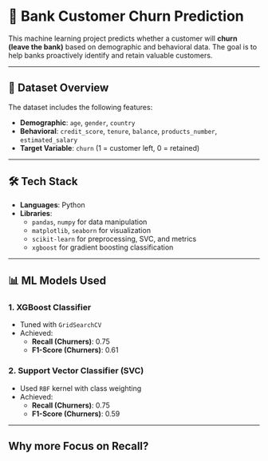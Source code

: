 # 🏦 Bank Customer Churn Prediction

This machine learning project predicts whether a customer will **churn (leave the bank)** based on demographic and behavioral data. The goal is to help banks proactively identify and retain valuable customers.

---

## 📂 Dataset Overview

The dataset includes the following features:

- **Demographic**: `age`, `gender`, `country`
- **Behavioral**: `credit_score`, `tenure`, `balance`, `products_number`, `estimated_salary`
- **Target Variable**: `churn` (1 = customer left, 0 = retained)

---

## 🛠️ Tech Stack

- **Languages**: Python
- **Libraries**:
  - `pandas`, `numpy` for data manipulation
  - `matplotlib`, `seaborn` for visualization
  - `scikit-learn` for preprocessing, SVC, and metrics
  - `xgboost` for gradient boosting classification

---

## 📊 ML Models Used

### 1. **XGBoost Classifier**
- Tuned with `GridSearchCV`
- Achieved:
  - **Recall (Churners)**: 0.75
  - **F1-Score (Churners)**: 0.61

### 2. **Support Vector Classifier (SVC)**
- Used `RBF` kernel with class weighting
- Achieved:
  - **Recall (Churners)**: 0.75
  - **F1-Score (Churners)**: 0.59

---

## Why more Focus on Recall?

